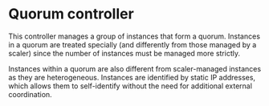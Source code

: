 # Quorum controller

This controller manages a group of instances that form a quorum.  Instances in
a quorum are treated specially (and differently from those managed by a scaler)
since the number of instances must be managed more strictly.

Instances within a quorum are also different from scaler-managed instances
as they are heterogeneous.  Instances are identified by static IP addresses,
which allows them to self-identify without the need for additional external
coordination.
